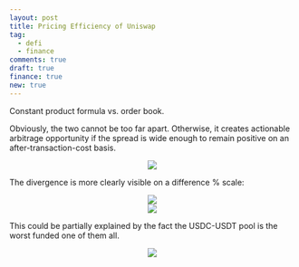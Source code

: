 ```yaml
---
layout: post
title: Pricing Efficiency of Uniswap
tag:
  - defi
  - finance
comments: true
draft: true
finance: true
new: true
---
```

Constant product formula vs. order book.

Obviously, the two cannot be too far apart. Otherwise, it creates actionable arbitrage opportunity if the spread is wide enough to remain positive on an after-transaction-cost basis.

<div align="center">
  <img src="https://shawenyao.github.io/R/output/uniswap_vs_exchange/plot1_uniswap_vs_exchange.png" />
</div>

The divergence is more clearly visible on a difference % scale:

<div align="center">
  <img src="https://shawenyao.github.io/R/output/uniswap_vs_exchange/plot2_uniswap_vs_exchange_diff.png" />
</div>

<div align="center">
  <img src="https://shawenyao.github.io/R/output/uniswap_vs_exchange/plot3_uniswap_vs_exchange_distribution.png" />
</div>

This could be partially explained by the fact the USDC-USDT pool is the worst funded one of them all.

<div align="center">
  <img src="https://shawenyao.github.io/R/output/uniswap_vs_exchange/plot4_uniswap_vs_exchange_reserve.png" />
</div>
